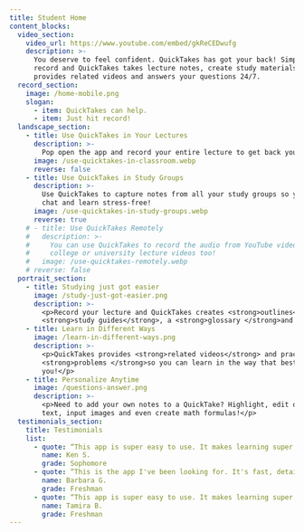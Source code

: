 ```yaml
---
title: Student Home
content_blocks:
  video_section:
    video_url: https://www.youtube.com/embed/gkReCEDwufg
    description: >-
      You deserve to feel confident. QuickTakes has got your back! Simply hit
      record and QuickTakes takes lecture notes, create study materials,
      provides related videos and answers your questions 24/7.
  record_section:
    image: /home-mobile.png
    slogan:
      - item: QuickTakes can help.
      - item: Just hit record!
  landscape_section:
    - title: Use QuickTakes in Your Lectures
      description: >-
        Pop open the app and record your entire lecture to get back your QuickTake!
      image: /use-quicktakes-in-classroom.webp
      reverse: false
    - title: Use QuickTakes in Study Groups
      description: >-
        Use QuickTakes to capture notes from all your study groups so you can
        chat and learn stress-free!
      image: /use-quicktakes-in-study-groups.webp
      reverse: true
    # - title: Use QuickTakes Remotely
    #   description: >-
    #     You can use QuickTakes to record the audio from YouTube videos or
    #     college or university lecture videos too!
    #   image: /use-quicktakes-remotely.webp
    # reverse: false
  portrait_section:
    - title: Studying just got easier
      image: /study-just-got-easier.png
      description: >-
        <p>Record your lecture and QuickTakes creates <strong>outlines</strong>,
        <strong>study guides</strong>, a <strong>glossary </strong>and more!</p>
    - title: Learn in Different Ways
      image: /learn-in-different-ways.png
      description: >-
        <p>QuickTakes provides <strong>related videos</strong> and practice
        <strong>problems </strong>so you can learn in the way that best suits
        you!</p>
    - title: Personalize Anytime
      image: /questions-answer.png
      description: >-
        <p>Need to add your own notes to a QuickTake? Highlight, edit or add
        text, input images and even create math formulas!</p>
  testimonials_section:
    title: Testimonials
    list:
      - quote: “This app is super easy to use. It makes learning super intuitive!”
        name: Ken S.
        grade: Sophomore
      - quote: “This is the app I've been looking for. It's fast, detailed, and helping me pass my classes”
        name: Barbara G.
        grade: Freshman
      - quote: “This app is super easy to use. It makes learning super intuitive!”
        name: Tamira B.
        grade: Freshman
---
```

